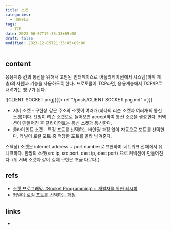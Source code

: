 ```yaml
---
title: 소켓
categories:
  - 네트워크
tags:
  - TCP
date: 2023-06-07T19:38:33+09:00
draft: false
modified: 2023-12-05T21:35:05+09:00
---
```


## content
응용계층 간의 통신을 위해서 고안된 인터페이스로 어플리케이션에서 시스템(하위 계층)의 자원과 기능을 사용하도록 한다. 프로토콜이 TCP라면, 응용계층에서 TCP/IP로 내려가는 창구가 된다.

![CLIENT SOCKET.png]({{< ref "/posts/CLIENT SOCKET.png.md" >}})

- 서버 소켓 - 구현상 같은 주소의 소켓이 여러개(하나의 리슨 소켓과 여러개의 통신 소켓)이다. 요청이 리슨 소켓으로 들어오면 accept하여 통신 소켓을 생성한다. 커넥션이 만들어진 후 클라이언트는 통신 소켓과 통신한다.
- 클라이언트 소켓 - 특정 포트를 선택하는 바인딩 과정 없이 자동으로 포트를 선택한다. 커널이 로컬 포트 중 적당한 포트를 골라 넘겨준다.


스펙상) 소켓은 internet address + port number로 표현하며 네트워크 전체에서 유니크하다. 한쌍의 소켓(src ip, src port, dest ip, dest port) 으로 커넥션이 만들어진다. (위 서버 소켓과 같이 실제 구현은 조금 다르다.)

## refs
- [소켓 프로그래밍. (Socket Programming) :: 개발자를 위한 레시피](https://recipes4dev.tistory.com/153)
- [커널이 로컬 포트를 선택하는 과정](https://brunch.co.kr/@alden/19)

## links
- 
